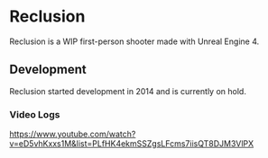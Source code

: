 # Reclusion

Reclusion is a WIP first-person shooter made with Unreal Engine 4.

## Development

Reclusion started development in 2014 and is currently on hold.

### Video Logs
https://www.youtube.com/watch?v=eD5vhKxxs1M&list=PLfHK4ekmSSZgsLFcms7iisQT8DJM3VlPX
